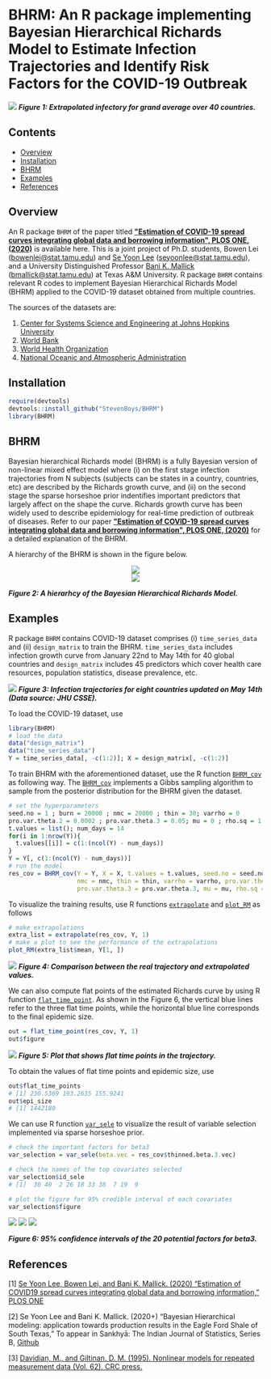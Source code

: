 # BHRM: An R package implementing Bayesian Hierarchical Richards Model to Estimate Infection Trajectories and Identify Risk Factors for the COVID-19 Outbreak

![](https://github.com/StevenBoys/BHRM/blob/main/Image/Global_average2.png)
***Figure 1: Extrapolated infectory for grand average over 40 countries.***

## Contents
* [Overview](#overview)
* [Installation](#installation)
* [BHRM](#bhrm)
* [Examples](#examples)
* [References](#References)

## Overview
An R package `BHRM` of the paper titled  **["Estimation of COVID-19 spread curves integrating global data and borrowing information", PLOS ONE, (2020)](https://journals.plos.org/plosone/article?id=10.1371/journal.pone.0236860)** is available here. This is a joint project of Ph.D. students, Bowen Lei (bowenlei@stat.tamu.edu) and [Se Yoon Lee](https://sites.google.com/view/seyoonlee) (seyoonlee@stat.tamu.edu), and a University Distinguished Professor [Bani K. Mallick](https://www.stat.tamu.edu/~bmallick/) (bmallick@stat.tamu.edu) at Texas A&M University. R package `BHRM` contains relevant R codes to implement Bayesian Hierarchical Richards Model (BHRM) applied to the COVID-19 dataset obtained from multiple countries. 

The sources of the datasets are: 
1. [Center for Systems Science and Engineering at Johns Hopkins University](https://github.com/CSSEGISandData/COVID-19)
2. [World Bank](https://data.worldbank.org/)
3. [World Health Organization](https://apps.who.int/gho/data/node.main)
4. [National Oceanic and Atmospheric Administration](https://www.noaa.gov/)

## Installation

```r
require(devtools)
devtools::install_github("StevenBoys/BHRM")
library(BHRM)
```

## BHRM
Bayesian hierarchical Richards model (BHRM) is a fully Bayesian version of non-linear mixed effect model where (i) on the first stage infection trajectories from N subjects (subjects can be states in a country, countries, etc) are described by the Richards growth curve, and (ii) on the second stage the sparse horseshoe prior indentifies important predictors that largely affect on the shape the curve. Richards growth curve has been widely used to describe epidemiology for real-time prediction of outbreak of diseases. Refer to our paper **["Estimation of COVID-19 spread curves integrating global data and borrowing information", PLOS ONE, (2020)](https://journals.plos.org/plosone/article?id=10.1371/journal.pone.0236860)** for a detailed explanation of the BHRM.

A hierarchy of the BHRM is shown in the figure below.

<div align=center><img src="https://github.com/StevenBoys/BHRM/blob/main/Image/BHRM_formula.png?raw=true" alt=" "/></div>
<div align=center><img src="https://github.com/StevenBoys/BHRM/blob/main/Image/graphical_model.png?raw=true" alt=" "/></div>

***Figure 2: A hierarhcy of the Bayesian Hierarchical Richards Model.***

## Examples

R package `BHRM` contains COVID-19 dataset comprises (i) `time_series_data` and (ii) `design_matrix` to train the BHRM. `time_series_data` includes infection growth curve from January 22nd to May 14th for 40 global countries and `design_matrix` includes 45 predictors which cover health care resources, population statistics, disease prevalence, etc.

![](https://github.com/StevenBoys/BHRM/blob/main/Image/infect_COVID-19.png?raw=true)
***Figure 3: Infection trajectories for eight countries updated on May 14th (Data source: JHU CSSE).***

To load the COVID-19 dataset, use
```r
library(BHRM)
# load the data
data("design_matrix")
data("time_series_data")
Y = time_series_data[, -c(1:2)]; X = design_matrix[, -c(1:2)]
```
To train BHRM with the aforementioned dataset, use the R function [`BHRM_cov`](https://github.com/StevenBoys/BHRM/blob/main/R/BHRM_cov.R) as following way. The [`BHRM_cov`](https://github.com/StevenBoys/BHRM/blob/main/R/BHRM_cov.R) implements a Gibbs sampling algorithm to sample from the posterior distribution for the BHRM given the dataset.
```r
# set the hyperparameters
seed.no = 1 ; burn = 20000 ; nmc = 20000 ; thin = 30; varrho = 0
pro.var.theta.2 = 0.0002 ; pro.var.theta.3 = 0.05; mu = 0 ; rho.sq = 1
t.values = list(); num_days = 14
for(i in 1:nrow(Y)){
  t.values[[i]] = c(1:(ncol(Y) - num_days))
}
Y = Y[, c(1:(ncol(Y) - num_days))]
# run the model
res_cov = BHRM_cov(Y = Y, X = X, t.values = t.values, seed.no = seed.no, burn = burn,   
                   nmc = nmc, thin = thin, varrho = varrho, pro.var.theta.2 = pro.var.theta.2, 
                   pro.var.theta.3 = pro.var.theta.3, mu = mu, rho.sq = rho.sq)  
```

To visualize the training results, use R functions [`extrapolate`](https://github.com/StevenBoys/BHRM/blob/main/R/extrapolate.R) and [`plot_RM`](https://github.com/StevenBoys/BHRM/blob/main/R/extrapolate.R) as follows
```r
# make extrapolations
extra_list = extrapolate(res_cov, Y, 1)
# make a plot to see the performance of the extrapolations
plot_RM(extra_list$mean, Y[1, ])
```

![](https://github.com/StevenBoys/BHRM/blob/main/Image/extrapolation.png?raw=true)
***Figure 4: Comparison between the real trajectory and extrapolated values.***

We can also compute flat points of the estimated Richards curve by using R function [`flat_time_point`](https://github.com/StevenBoys/BHRM/blob/main/R/flat_time_point.R). As shown in the Figure 6, the vertical blue lines refer to the three flat time points, while the horizontal blue line corresponds to the final epidemic size.
```r
out = flat_time_point(res_cov, Y, 1)
out$figure
```

![](https://github.com/StevenBoys/BHRM/blob/main/Image/flat_time_points.png?raw=true)
***Figure 5: Plot that shows flat time points in the trajectory.***

To obtain the values of flat time points and epidemic size, use 
```r
out$flat_time_points
# [1] 230.5369 193.2635 155.9241
out$epi_size
# [1] 1442180
```

We can use R function [`var_sele`](https://github.com/StevenBoys/BHRM/blob/main/R/var_sele.R) to visualize the result of variable selection implemented via sparse horseshoe prior.
```r
# check the important factors for beta3
var_selection = var_sele(beta.vec = res_cov$thinned.beta.3.vec)

# check the names of the top covariates selected
var_selection$id_sele
# [1]  30 40  2 26 18 33 38  7 19  9

# plot the figure for 95% credible interval of each covariates
var_selection$figure
```

![](https://github.com/StevenBoys/BHRM/blob/main/Image/var_sele.png?raw=true)
![](https://github.com/StevenBoys/BHRM/blob/main/Image/var_sele.png?raw=true)
![](https://github.com/StevenBoys/BHRM/blob/main/Image/var_sele.png?raw=true)

***Figure 6: 95% confidence intervals of the 20 potential factors for beta3.***

## References

[1] [Se Yoon Lee, Bowen Lei, and Bani K. Mallick. (2020) “Estimation of COVID19 spread curves integrating global data and borrowing information,” PLOS ONE](https://journals.plos.org/plosone/article/authors?id=10.1371/journal.pone.0236860)

[2] Se Yoon Lee and Bani K. Mallick. (2020+) “Bayesian Hierarchical modeling: application towards production results in the Eagle Ford Shale of South Texas,” To appear in Sankhyā: The Indian Journal of Statistics, Series B, [Github](https://github.com/yain22/SWM)

[3] [Davidian, M., and Giltinan, D. M. (1995). Nonlinear models for repeated measurement data (Vol. 62). CRC press.](https://books.google.com/books?hl=en&lr=&id=0eSIBPAL4qsC&oi=fnd&pg=IA7&dq=nonlinear+mixed+effect+model+giltnan&ots=9frDPH3F4J&sig=L5Wz91waGu447OdyYHQ8Vp5ckQc#v=onepage&q=nonlinear%20mixed%20effect%20model%20giltnan&f=false)
